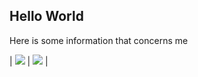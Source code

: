## Hello World

Here is some information that concerns me

| ![](https://github-readme-stats.vercel.app/api/top-langs/?username=duxio14&theme=github_dark&layout=compactline_height=20) | ![](https://github-readme-stats.vercel.app/api?username=duxio14&show_icons=true&theme=github_dark&line_height=20) |
